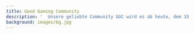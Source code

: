 ```yaml
---
title: Good Gaming Community
description: '  Unsere geliebte Community GGC wird es ab heute, dem 15. Februar 2021 in der bekannten Form nicht mehr geben. Aus Jux und Tollerei kam diese Community zustande. Doch lassen wir die Kirche im Dorf oder? Sie ist nie zu diesem Projekt herangewachsen, wie ich oder wir uns das vorgestellt haben.   Wir werden daher unsere Dienste sofort einstellen. Ihr habt die Möglichkeit weiterhin unseren TeamSpeak³ oder den Rust-Server zu besuchen. Vielen Dank! ~ euer Strudi'
background: images/bg.jpg
---
```

